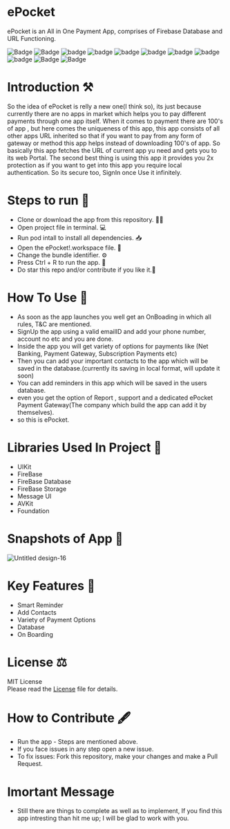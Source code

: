 # ePocket
ePocket is an All in One Payment App, comprises of Firebase Database and URL Functioning.

![Badge](https://img.shields.io/badge/License-MIT-yellow) 
![Badge](https://img.shields.io/badge/Xcode-11.6-green)
![badge](https://img.shields.io/badge/Swift-5.0-red)
![badge](https://img.shields.io/badge/Pods-FireBase-green)
![badge](https://img.shields.io/badge/Pods-FireBaseAuth-orange)
![badge](https://img.shields.io/badge/Pods-FireBaseDatabase-yellow)
![badge](https://img.shields.io/badge/Pods-FireBaseStorage-red)
![badge](https://img.shields.io/badge/iOS-13-blue)
![badge](https://img.shields.io/badge/Platfrom-iOS-orange)
![Badge](https://img.shields.io/badge/Payment-Application-yellowgreen)
![Badge](https://img.shields.io/badge/ePocket-App-yellowGreen)

# Introduction ⚒  
So the idea of ePocket is relly a new one(I think so), its just because currently there are no apps in market which helps you to pay different payments through one app itself.
When it comes to payment there are 100's of app , but here comes the uniqueness of this app, this app consists of all other apps URL inherited so that if you want to pay
from any form of gateway or method this app helps instead of downloading 100's of app. So basically this app fetches the URL of current app yu need and gets you to its web Portal.
The second best thing is using this app it provides you 2x protection as if you want to get into this app you require local authentication. So its secure too, SignIn once Use it infinitely.
# Steps to run 📲

* Clone or download the app from this repository. 👩‍💻
* Open project file in terminal. 💻
* Run pod intall to install all dependencies. 📥
* Open the ePocket!.workspace file. 💾
* Change the bundle identifier. ⚙️
* Press Ctrl + R to run the app. 📲
* Do star this repo and/or contribute if you like it.🙂 

# How To Use 🛑 
* As soon as the app launches you well get an OnBoading in which all rules, T&C are mentioned.
* SignUp the app using a valid emailID and add your phone number, account no etc and you are done.
* Inside the app you will get variety of options for payments like (Net Banking, Payment Gateway, Subscription Payments etc)
* Then you can add your important contacts to the app which will be saved in the database.(currently its saving in local format, will update it soon)
* You can add reminders in this app which will be saved in the users database.
* even you get the option of Report , support and a dedicated ePocket Payment Gateway(The company which build the app can add it by themselves).
* so this is ePocket.

# Libraries Used In Project 📒 

* UIKit <br>
* FireBase
* FireBase Database
* FireBase Storage
* Message UI
* AVKit 
* Foundation

# Snapshots of App 📸

![Untitled design-16](https://user-images.githubusercontent.com/56252259/89191392-7b762980-d5c0-11ea-9a2a-5e105cbe51d8.png)


# Key Features 🔐
* Smart Reminder
* Add Contacts 
* Variety of Payment Options 
* Database
* On Boarding

# License ⚖️  

MIT License<br> Please read the [License](https://github.com/gokulnair2001/ePocket/blob/master/LICENSE) file for details.

# How to Contribute 🖋 

* Run the app - Steps are mentioned above.
* If you face issues in any step open a new issue.
* To fix issues: Fork this repository, make your changes and make a Pull Request. 

# Imortant Message 

* Still there are things to complete as well as to implement, If you find this app intresting than hit me up; I will be
glad to work with you.
